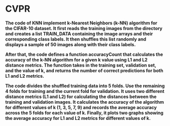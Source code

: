 # CVPR

**The code of KNN implement k-Nearest Neighbors (k-NN) algorithm for the CIFAR-10 dataset.
It first reads the training images from the directory and creates a list TRAIN_DATA containing the image arrays and their corresponding class labels. 
It then shuffles this list randomly and displays a sample of 50 images along with their class labels.**

**After that, the code defines a function accuracyCount that calculates the accuracy of the k-NN algorithm for a given k value using L1 and L2 distance metrics. The function takes in the training set, validation set, and the value of k, and returns the number of correct predictions for both L1 and L2 metrics.**

**The code divides the shuffled training data into 5 folds. Use the remaining 4 folds for training and the current fold for validation. It uses two different distance metrics (L1 and L2)
for calculating the distances between the training and validation images. It calculates the accuracy of the algorithm for different values of 
k (1, 3, 5, 7, 9) and records the average accuracy across the 5 folds for each value of k.
Finally, it plots two graphs showing the average accuracy for L1 and L2 metrics for different values of k.**

